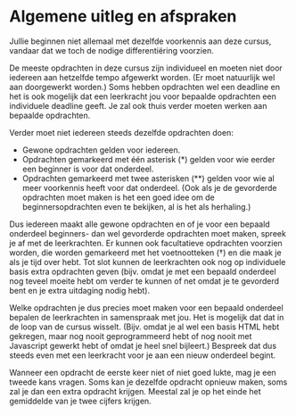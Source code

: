 # Algemene uitleg en afspraken

Jullie beginnen niet allemaal met dezelfde voorkennis aan deze cursus, vandaar dat we toch de nodige differentiëring voorzien.

De meeste opdrachten in deze cursus zijn individueel en moeten niet door iedereen aan hetzelfde tempo afgewerkt worden. (Er moet natuurlijk wel aan doorgewerkt worden.) Soms hebben opdrachten wel een deadline en het is ook mogelijk dat een leerkracht jou voor bepaalde opdrachten een individuele deadline geeft. Je zal ook thuis verder moeten werken aan bepaalde opdrachten.

Verder moet niet iedereen steeds dezelfde opdrachten doen:

- Gewone opdrachten gelden voor iedereen.
- Opdrachten gemarkeerd met één asterisk (\*) gelden voor wie eerder een beginner is voor dat onderdeel.
- Opdrachten gemarkeerd met twee asterisken (\*\*) gelden voor wie al meer voorkennis heeft voor dat onderdeel. (Ook als je de gevorderde opdrachten moet maken is het een goed idee om de beginnersopdrachten even te bekijken, al is het als herhaling.)

Dus iedereen maakt alle gewone opdrachten en of je voor een bepaald onderdeel beginners- dan wel gevorderde opdrachten moet maken, spreek je af met de leerkrachten. Er kunnen ook facultatieve opdrachten voorzien worden, die worden gemarkeerd met het voetnootteken (†) en die maak je als je tijd over hebt. Tot slot kunnen de leerkrachten ook nog op individuele basis extra opdrachten geven (bijv. omdat je met een bepaald onderdeel nog teveel moeite hebt om verder te kunnen of net omdat je te gevorderd bent en je extra uitdaging nodig hebt).

Welke opdrachten je dus precies moet maken voor een bepaald onderdeel bepalen de leerkrachten in samenspraak met jou. Het is mogelijk dat dat in de loop van de cursus wisselt. (Bijv. omdat je al wel een basis HTML hebt gekregen, maar nog nooit geprogrammeerd hebt of nog nooit met Javascript gewerkt hebt of omdat je heel snel bijleert.) Bespreek dat dus steeds even met een leerkracht voor je aan een nieuw onderdeel begint.

Wanneer een opdracht de eerste keer niet of niet goed lukte, mag je een tweede kans vragen. Soms kan je dezelfde opdracht opnieuw maken, soms zal je dan een extra opdracht krijgen. Meestal zal je op het einde het gemiddelde van je twee cijfers krijgen.
